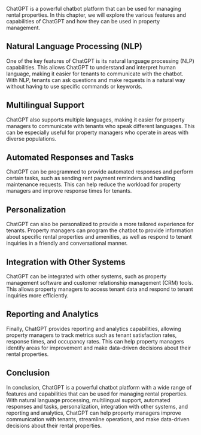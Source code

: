 
ChatGPT is a powerful chatbot platform that can be used for managing rental properties. In this chapter, we will explore the various features and capabilities of ChatGPT and how they can be used in property management.

Natural Language Processing (NLP)
---------------------------------

One of the key features of ChatGPT is its natural language processing (NLP) capabilities. This allows ChatGPT to understand and interpret human language, making it easier for tenants to communicate with the chatbot. With NLP, tenants can ask questions and make requests in a natural way without having to use specific commands or keywords.

Multilingual Support
--------------------

ChatGPT also supports multiple languages, making it easier for property managers to communicate with tenants who speak different languages. This can be especially useful for property managers who operate in areas with diverse populations.

Automated Responses and Tasks
-----------------------------

ChatGPT can be programmed to provide automated responses and perform certain tasks, such as sending rent payment reminders and handling maintenance requests. This can help reduce the workload for property managers and improve response times for tenants.

Personalization
---------------

ChatGPT can also be personalized to provide a more tailored experience for tenants. Property managers can program the chatbot to provide information about specific rental properties and amenities, as well as respond to tenant inquiries in a friendly and conversational manner.

Integration with Other Systems
------------------------------

ChatGPT can be integrated with other systems, such as property management software and customer relationship management (CRM) tools. This allows property managers to access tenant data and respond to tenant inquiries more efficiently.

Reporting and Analytics
-----------------------

Finally, ChatGPT provides reporting and analytics capabilities, allowing property managers to track metrics such as tenant satisfaction rates, response times, and occupancy rates. This can help property managers identify areas for improvement and make data-driven decisions about their rental properties.

Conclusion
----------

In conclusion, ChatGPT is a powerful chatbot platform with a wide range of features and capabilities that can be used for managing rental properties. With natural language processing, multilingual support, automated responses and tasks, personalization, integration with other systems, and reporting and analytics, ChatGPT can help property managers improve communication with tenants, streamline operations, and make data-driven decisions about their rental properties.
